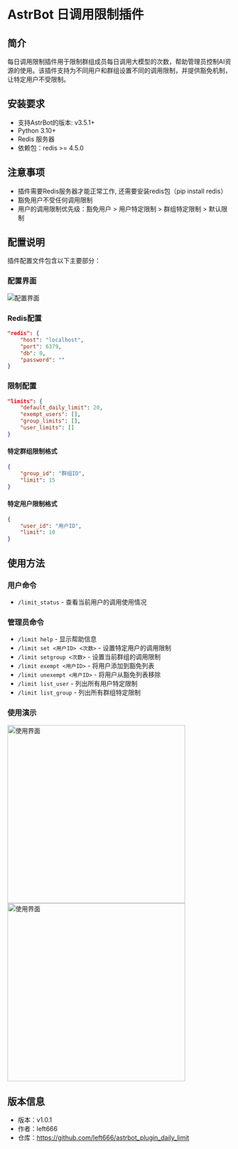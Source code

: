 # AstrBot 日调用限制插件

## 简介

每日调用限制插件用于限制群组成员每日调用大模型的次数，帮助管理员控制AI资源的使用。该插件支持为不同用户和群组设置不同的调用限制，并提供豁免机制，让特定用户不受限制。


## 安装要求

- 支持AstrBot的版本: v3.5.1+
- Python 3.10+
- Redis 服务器
- 依赖包：redis >= 4.5.0

## 注意事项

- 插件需要Redis服务器才能正常工作, 还需要安装redis包（pip install redis）
- 豁免用户不受任何调用限制
- 用户的调用限制优先级：豁免用户 > 用户特定限制 > 群组特定限制 > 默认限制

## 配置说明

插件配置文件包含以下主要部分：

### 配置界面
<img src="./images/配置.png" alt="配置界面" title="配置界面">

### Redis配置

```json
"redis": {
    "host": "localhost",
    "port": 6379,
    "db": 0,
    "password": ""
}
```

### 限制配置

```json
"limits": {
    "default_daily_limit": 20,
    "exempt_users": [],
    "group_limits": [],
    "user_limits": []
}
```

#### 特定群组限制格式

```json
{
    "group_id": "群组ID",
    "limit": 15
}
```

#### 特定用户限制格式

```json
{
    "user_id": "用户ID",
    "limit": 10
}
```

## 使用方法

### 用户命令

- `/limit_status` - 查看当前用户的调用使用情况

### 管理员命令

- `/limit help` - 显示帮助信息
- `/limit set <用户ID> <次数>` - 设置特定用户的调用限制
- `/limit setgroup <次数>` - 设置当前群组的调用限制
- `/limit exempt <用户ID>` - 将用户添加到豁免列表
- `/limit unexempt <用户ID>` - 将用户从豁免列表移除
- `/limit list_user` - 列出所有用户特定限制
- `/limit list_group` - 列出所有群组特定限制

### 使用演示

<img src="./images/微信图片_20250402090425.jpg" alt="使用界面" title="使用界面" width="400">
<img src="./images/微信图片_20250402090340.jpg" alt="使用界面" title="使用界面" width="400">

## 版本信息

- 版本：v1.0.1
- 作者：left666
- 仓库：https://github.com/left666/astrbot_plugin_daily_limit
